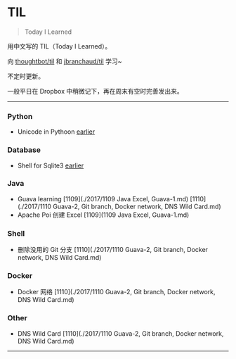 # TIL

> Today I Learned

用中文写的 TIL（Today I Learned）。

向 [thoughtbot/til](https://github.com/thoughtbot/til) 和  [jbranchaud/til](https://github.com/jbranchaud/til) 学习~

不定时更新。

一般平日在 Dropbox 中稍微记下，再在周末有空时完善发出来。

---

### Python

- Unicode in Pythoon [earlier](./earlier/unicode-in-python.md)


### Database

- Shell for Sqlite3 [earlier](./earlier/shell-for-sqlite3.md)


### Java

- Guava learning [1109](./2017/1109 Java Excel, Guava-1.md) [1110](./2017/1110 Guava-2, Git branch, Docker network, DNS Wild Card.md)
- Apache Poi 创建 Excel [1109](1109 Java Excel, Guava-1.md)

### Shell

- 删除没用的 Git 分支 [1110](./2017/1110 Guava-2, Git branch, Docker network, DNS Wild Card.md)

### Docker

- Docker 网络 [1110](./2017/1110 Guava-2, Git branch, Docker network, DNS Wild Card.md)

### Other

- DNS Wild Card [1110](./2017/1110 Guava-2, Git branch, Docker network, DNS Wild Card.md)

---


